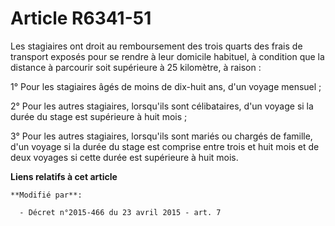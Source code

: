 # Article R6341-51

Les stagiaires ont droit au remboursement des trois quarts des frais de transport exposés pour se rendre  à leur domicile
habituel, à condition que la distance à parcourir soit supérieure à 25 kilomètre, à raison : 

1° Pour les stagiaires âgés de moins de dix-huit ans, d'un voyage mensuel ; 

2° Pour les autres stagiaires, lorsqu'ils sont célibataires, d'un voyage si la durée du stage est supérieure à huit mois ; 

3° Pour les autres stagiaires, lorsqu'ils sont mariés ou chargés de famille, d'un voyage si la durée du stage est comprise
entre trois et huit mois et de deux voyages si cette durée est supérieure à huit mois.

**Liens relatifs à cet article**

	**Modifié par**:

	  - Décret n°2015-466 du 23 avril 2015 - art. 7
